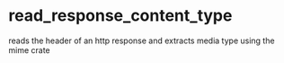 # read_response_content_type
reads the header of an http response and extracts media type using the mime crate
